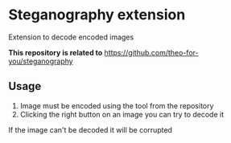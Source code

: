 # Steganography extension
Extension to decode encoded images

**This repository is related to** https://github.com/theo-for-you/steganography
 ## Usage
 1. Image must be encoded using the tool from the repository
 2. Clicking the right button on an image you can try to decode it

If the image can't be decoded it will be corrupted
